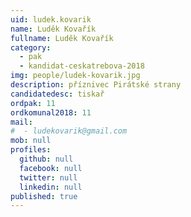```yaml
---
uid: ludek.kovarik
name: Luděk Kovařík
fullname: Luděk Kovařík
category:
  - pak
  - kandidat-ceskatrebova-2018
img: people/ludek-kovarik.jpg
description: příznivec Pirátské strany
candidatedesc: tiskař
ordpak: 11
ordkomunal2018: 11
mail:
#  - ludekovarik@gmail.com
mob: null
profiles:
  github: null
  facebook: null
  twitter: null
  linkedin: null
published: true
---
```

